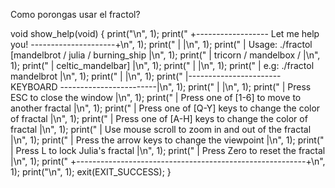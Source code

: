 Como porongas usar el fractol?



void	show_help(void)
{
	print("\n", 1);
	print(" +------------------ Let me help you! ---------------------+\n", 1);
	print(" |                                                         |\n", 1);
	print(" | Usage: ./fractol [mandelbrot / julia / burning_ship     |\n", 1);
	print(" |                   tricorn / mandelbox /                 |\n", 1);
	print(" |                   celtic_mandelbar]                     |\n", 1);
	print(" |                                                         |\n", 1);
	print(" | e.g: ./fractol mandelbrot                               |\n", 1);
	print(" |                                                         |\n", 1);
	print(" |----------------------- KEYBOARD ------------------------|\n", 1);
	print(" |                                                         |\n", 1);
	print(" | Press ESC to close the window                           |\n", 1);
	print(" | Press one of [1-6] to move to another fractal           |\n", 1);
	print(" | Press one of [Q-Y] keys to change the color of fractal  |\n", 1);
	print(" | Press one of [A-H] keys to change the color of fractal  |\n", 1);
	print(" | Use mouse scroll to zoom in and out of the fractal      |\n", 1);
	print(" | Press the arrow keys to change the viewpoint            |\n", 1);
	print(" | Press L to lock Julia's fractal                         |\n", 1);
	print(" | Press Zero to reset the fractal                         |\n", 1);
	print(" +---------------------------------------------------------+\n", 1);
	print("\n", 1);
	exit(EXIT_SUCCESS);
}
